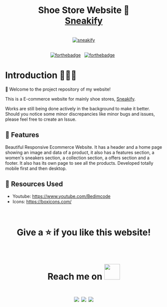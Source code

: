 
<h1 align="center">
  Shoe Store Website 👟
  <br/>
  <a href="sneakify.000webhostapp.com/" target="_blank">Sneakify</a>
</h1>

<br/>

<div align="center">
  <a href="https://ibb.co/2hbSmdc"><img src="https://i.ibb.co/dMht1Dk/sneakify.png" alt="sneakify" border="0"></a>
</div>

<br/>

<div align="center">
  
[![forthebadge](https://forthebadge.com/images/badges/built-with-love.svg)](https://forthebadge.com) &nbsp;
[![forthebadge](https://forthebadge.com/images/badges/open-source.svg)](https://forthebadge.com) &nbsp;
</div>

# Introduction 🚶🏻‍♂️

🎯 Welcome to the project repository of my website! 

This is a E-commerce website for mainly shoe stores, <a href="sneakify.000webhostapp.com/" target="_blank">Sneakify</a>.<br/>


Works are still being done actively in the background to make it better. Should you notice some minor discrepancies like minor bugs and issues, please feel free to create an Issue.


## 🚀 Features 
Beautiful Responsive Ecommerce Website. It has a header and a home page showing an image and data of a product, it also has a features section, a women's sneakers section, a collection section, a offers section and a footer. It also has its own page to see all the products. Developed totally mobile first and then desktop.

## 📍 Resources Used
* Youtube: <https://www.youtube.com/Bedimcode>
* Icons: https://boxicons.com/

<br>
<h1 align="center">
  Give a ⭐ if you like this website!<br/>
 <br>

<div align="center"> 
<h4 align="center">Reach me on <img src="https://media0.giphy.com/media/jqNPzdTTxQfOgOqpO4/source.gif" width="50"></h4>
  
[<img src="https://img.shields.io/badge/linkedin-%230077B5.svg?&style=for-the-badge&logo=linkedin&logoColor=white">](https://www.linkedin.com/in/rajat-sethi28/)
[<img src="https://img.shields.io/badge/instagram-%23E4405F.svg?&style=for-the-badge&logo=instagram&logoColor=white">](https://www.instagram.com/rajaaattt.af)
[<img src="https://img.shields.io/badge/facebook-%231877F2.svg?&style=for-the-badge&logo=facebook&logoColor=white">](https://www.facebook.com/rajat.sethi.7731/)
</div>
